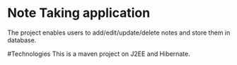 # Note Taking application
The project enables users to add/edit/update/delete notes and store them in database.

#Technologies
This is a maven project on J2EE and Hibernate. 

